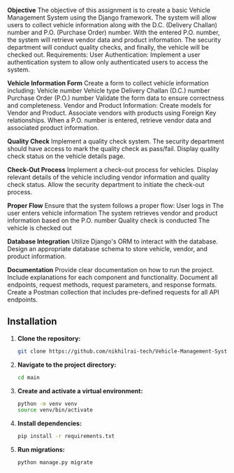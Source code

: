 **Objective**
The objective of this assignment is to create a basic Vehicle Management System using the Django framework. The system will allow users to collect vehicle information along with the D.C. (Delivery Challan) number and P.O. (Purchase Order) number. With the entered P.O. number, the system will retrieve vendor data and product information. The security department will conduct quality checks, and finally, the vehicle will be checked out.
Requirements:
User Authentication: Implement a user authentication system to allow only authenticated users to access the system.

**Vehicle Information Form**
Create a form to collect vehicle information including:
Vehicle number
Vehicle type
Delivery Challan (D.C.) number
Purchase Order (P.O.) number
Validate the form data to ensure correctness and completeness.
Vendor and Product Information:
Create models for Vendor and Product.
Associate vendors with products using Foreign Key relationships.
When a P.O. number is entered, retrieve vendor data and associated product information.

**Quality Check**
Implement a quality check system.
The security department should have access to mark the quality check as pass/fail.
Display quality check status on the vehicle details page.

**Check-Out Process**
Implement a check-out process for vehicles.
Display relevant details of the vehicle including vendor information and quality check status.
Allow the security department to initiate the check-out process.

**Proper Flow**
Ensure that the system follows a proper flow:
User logs in
The user enters vehicle information
The system retrieves vendor and product information based on the P.O. number
Quality check is conducted
The vehicle is checked out

**Database Integration**
Utilize Django's ORM to interact with the database.
Design an appropriate database schema to store vehicle, vendor, and product information.

**Documentation**
Provide clear documentation on how to run the project.
Include explanations for each component and functionality.
Document all endpoints, request methods, request parameters, and response formats.
Create a Postman collection that includes pre-defined requests for all API endpoints.

## Installation

1. **Clone the repository:**

    ```bash
    git clone https://github.com/nikhilrai-tech/Vehicle-Management-System-with-Django.git
    ```

2. **Navigate to the project directory:**

    ```bash
    cd main
    ```

3. **Create and activate a virtual environment:**

    ```bash
    python -m venv venv
    source venv/bin/activate
    ```

4. **Install dependencies:**

    ```bash
    pip install -r requirements.txt
    ```

5. **Run migrations:**

    ```bash
    python manage.py migrate
    ```
